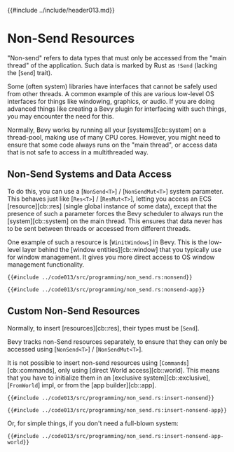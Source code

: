 {{#include ../include/header013.md}}

# Non-Send Resources

"Non-send" refers to data types that must only be accessed from the "main
thread" of the application. Such data is marked by Rust as `!Send` (lacking
the [`Send`] trait).

Some (often system) libraries have interfaces that cannot be safely used from
other threads. A common example of this are various low-level OS interfaces
for things like windowing, graphics, or audio. If you are doing advanced
things like creating a Bevy plugin for interfacing with such things, you
may encounter the need for this.

Normally, Bevy works by running all your [systems][cb::system] on a
thread-pool, making use of many CPU cores. However, you might need to ensure
that some code always runs on the "main thread", or access data that is not
safe to access in a multithreaded way.

## Non-Send Systems and Data Access

To do this, you can use a [`NonSend<T>`] / [`NonSendMut<T>`] system parameter.
This behaves just like [`Res<T>`] / [`ResMut<T>`], letting you access an ECS
[resource][cb::res] (single global instance of some data), except that the
presence of such a parameter forces the Bevy scheduler to always run the
[system][cb::system] on the main thread. This ensures that data never has to be
sent between threads or accessed from different threads.

One example of such a resource is [`WinitWindows`] in Bevy.  This is the
low-level layer behind the [window entities][cb::window] that you typically use
for window management. It gives you more direct access to OS window management
functionality.

```rust,no_run,noplayground
{{#include ../code013/src/programming/non_send.rs:nonsend}}
```
```rust,no_run,noplayground
{{#include ../code013/src/programming/non_send.rs:nonsend-app}}
```

## Custom Non-Send Resources

Normally, to insert [resources][cb::res], their types must be [`Send`].

Bevy tracks non-Send resources separately, to ensure that they can only be
accessed using [`NonSend<T>`] / [`NonSendMut<T>`].

It is not possible to insert non-send resources using
[`Commands`][cb::commands], only using [direct World access][cb::world]. This
means that you have to initialize them in an [exclusive system][cb::exclusive],
[`FromWorld`] impl, or from the [app builder][cb::app].

```rust,no_run,noplayground
{{#include ../code013/src/programming/non_send.rs:insert-nonsend}}
```
```rust,no_run,noplayground
{{#include ../code013/src/programming/non_send.rs:insert-nonsend-app}}
```

Or, for simple things, if you don't need a full-blown system:

```rust,no_run,noplayground
{{#include ../code013/src/programming/non_send.rs:insert-nonsend-app-world}}
```

